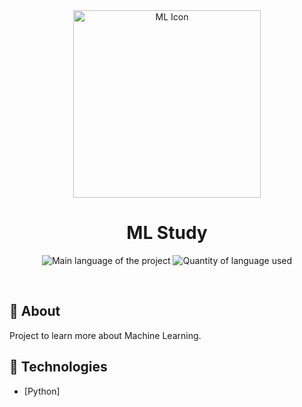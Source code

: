 <div align="center" id="top"> 
  <img align="center" width="300px" src="https://upload.wikimedia.org/wikipedia/commons/d/d5/Hey_Machine_Learning_Logo.png" alt="ML Icon" />
</div>

<h1 align="center">ML Study</h1>

<p align="center">
  <img alt="Main language of the project" src="https://img.shields.io/github/languages/top/Hir4/studying-machine-learning?color=86DC3D">
  <img alt="Quantity of language used" src="https://img.shields.io/github/languages/count/Hir4/studying-machine-learning?color=86DC3D">
</p>

<br>

## :dart: About ##

Project to learn more about Machine Learning.

## :rocket: Technologies ##

- [Python]